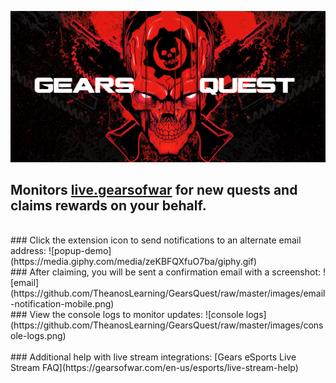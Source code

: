![logo](https://github.com/TheanosLearning/GearsQuest/raw/master/images/gears-quest-logo.png)

## Monitors [live.gearsofwar](http://live.gearsofwar.com/) for new quests and claims rewards on your behalf.
</br>
### Click the extension icon to send notifications to an alternate email address:
![popup-demo](https://media.giphy.com/media/zeKBFQXfuO7ba/giphy.gif)
</br>
### After claiming, you will be sent a confirmation email with a screenshot:
![email](https://github.com/TheanosLearning/GearsQuest/raw/master/images/email-notification-mobile.png)
</br>
### View the console logs to monitor updates:
![console logs](https://github.com/TheanosLearning/GearsQuest/raw/master/images/console-logs.png)
</br>
</br>
### Additional help with live stream integrations:
[Gears eSports Live Stream FAQ](https://gearsofwar.com/en-us/esports/live-stream-help)
